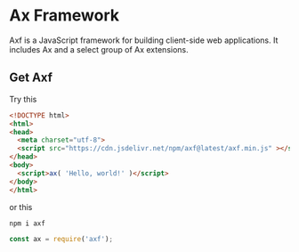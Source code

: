 # Ax Framework

Axf is a JavaScript framework for building client-side web applications. It includes Ax and a select group of Ax extensions.

## Get Axf
Try this
~~~html
<!DOCTYPE html>
<html>
<head>
  <meta charset="utf-8">
  <script src="https://cdn.jsdelivr.net/npm/axf@latest/axf.min.js" ></script>
</head>
<body>
  <script>ax( 'Hello, world!' )</script>
</body>
</html>
~~~
or this
~~~console
npm i axf
~~~
~~~javascript
const ax = require('axf');
~~~
